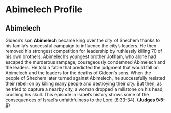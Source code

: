 # Abimelech Profile

## Abimelech

Gideon’s son **Abimelech** became king over the city of Shechem thanks to his family’s successful campaign to influence the city’s leaders. He then removed his strongest competition for leadership by ruthlessly killing 70 of his own brothers. Abim­elech’s youngest brother Jotham, who alone had escaped the murderous rampage, courageously condemned Abimelech and the leaders. He told a fable that predicted the judgment that would fall on Abimelech and the leaders for the deaths of Gideon’s sons. When the people of Shechem later turned against Abimelech, he successfully resisted their rebellion by killing many people and destroying their city. But then, as he tried to capture a nearby city, a woman dropped a millstone on his head, crushing his skull. This episode in Israel’s history shows some of the consequences of Israel’s unfaithfulness to the Lord ([8:33–34](https://www.esv.org/Judges+8%3A33%E2%80%9334/)). **([Judges 9:5–6](https://www.esv.org/Judges+9%3A5%E2%80%936/))**

